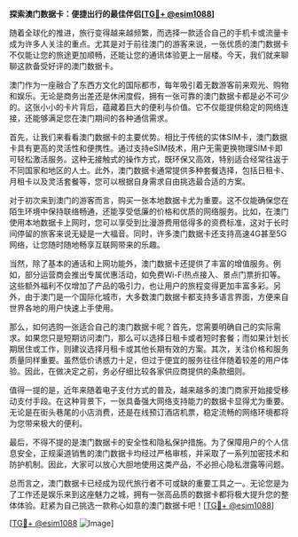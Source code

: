 **探索澳门数据卡：便捷出行的最佳伴侣[[TG💪+ @esim1088](https://t.me/s/esim1088)]**

随着全球化的推进，旅行变得越来越频繁，而选择一款适合自己的手机卡或流量卡成为许多人关注的重点。尤其是对于前往澳门的游客来说，一张优质的澳门数据卡不仅能让您的旅途更加顺畅，还能让您的通讯体验更上一层楼。今天，我们就来聊聊这款备受好评的澳门数据卡。

澳门作为一座融合了东西方文化的国际都市，每年吸引着无数游客前来观光、购物和娱乐。无论是商务出差还是休闲度假，拥有一张可靠的澳门数据卡都是必不可少的。这张小小的卡片背后，蕴藏着巨大的便利与价值。它不仅能提供稳定的网络连接，还能够满足您在澳门期间的各种通信需求。

首先，让我们来看看澳门数据卡的主要优势。相比于传统的实体SIM卡，澳门数据卡具有更高的灵活性和便携性。通过支持eSIM技术，用户无需更换物理SIM卡即可轻松激活服务。这种无接触式的操作方式，既环保又高效，特别适合经常往返于不同国家和地区的人士。此外，澳门数据卡通常提供多种套餐选择，包括日租卡、月租卡以及灵活套餐等，您可以根据自身需求自由挑选最合适的方案。

对于初次来到澳门的游客而言，购买一张本地数据卡尤为重要。这不仅能确保您在陌生环境中保持联络畅通，还能享受低廉的价格和优质的网络服务。比如，在澳门使用本地数据卡上网时，您可以享受到比漫游费用低得多的资费标准，这对于长时间停留的旅客来说无疑是一大福音。同时，许多澳门数据卡还支持高速4G甚至5G网络，让您随时随地畅享互联网带来的乐趣。

当然，除了基本的通话和上网功能外，澳门数据卡还提供了丰富的增值服务。例如，部分运营商会推出专属优惠活动，如免费Wi-Fi热点接入、景点门票折扣等。这些额外福利不仅增加了产品的吸引力，也让用户的旅程变得更加丰富多彩。另外，由于澳门是一个国际化城市，大多数澳门数据卡都支持多语言界面，方便来自世界各地的用户快速上手使用。

那么，如何选购一张适合自己的澳门数据卡呢？首先，您需要明确自己的实际需求。如果您只是短期访问澳门，那么可以选择日租卡或者短时套餐；而如果计划长期居住或工作，则建议选择月租卡或其他长期有效的方案。其次，关注价格和服务质量同样重要。虽然低价诱惑力十足，但过于便宜的服务往往伴随着较差的用户体验。因此，在做决定之前，务必仔细比较各家供应商提供的条款细则。

值得一提的是，近年来随着电子支付方式的普及，越来越多的澳门商家开始接受移动支付手段。在这种背景下，一张具备强大网络支持能力的数据卡显得尤为重要。无论是在街头巷尾的小店消费，还是在线预订酒店机票，稳定流畅的网络环境都将为您带来极大的便利。

最后，不得不提的是澳门数据卡的安全性和隐私保护措施。为了保障用户的个人信息安全，正规渠道销售的澳门数据卡均经过严格审核，并采取了一系列加密技术和防护机制。因此，大家可以放心大胆地使用这类产品，不必担心隐私泄露等问题。

总而言之，澳门数据卡已经成为现代旅行者不可或缺的重要工具之一。无论您是为了工作还是娱乐来到这座魅力之城，拥有一张高品质的数据卡都将极大提升您的整体体验。赶紧为自己挑选一款称心如意的澳门数据卡吧！[[TG💪+ @esim1088](https://t.me/s/esim1088)]

[[TG💪+ @esim1088](https://t.me/s/esim1088) ![Image](https://i.postimg.cc/4NQfJmqS/Snipaste-2025-05-13-00-14-12.png)]